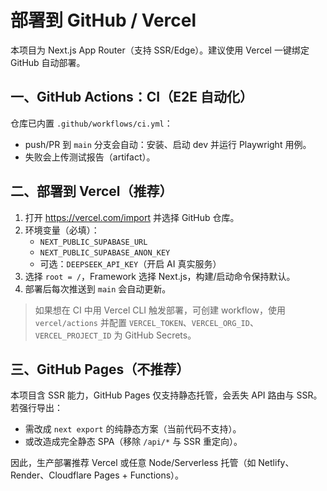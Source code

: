 # 部署到 GitHub / Vercel

本项目为 Next.js App Router（支持 SSR/Edge）。建议使用 Vercel 一键绑定 GitHub 自动部署。

## 一、GitHub Actions：CI（E2E 自动化）

仓库已内置 `.github/workflows/ci.yml`：
- push/PR 到 `main` 分支会自动：安装、启动 dev 并运行 Playwright 用例。
- 失败会上传测试报告（artifact）。

## 二、部署到 Vercel（推荐）

1. 打开 https://vercel.com/import 并选择 GitHub 仓库。
2. 环境变量（必填）：
   - `NEXT_PUBLIC_SUPABASE_URL`
   - `NEXT_PUBLIC_SUPABASE_ANON_KEY`
   - 可选：`DEEPSEEK_API_KEY`（开启 AI 真实服务）
3. 选择 `root = /`，Framework 选择 Next.js，构建/启动命令保持默认。
4. 部署后每次推送到 `main` 会自动更新。

> 如果想在 CI 中用 Vercel CLI 触发部署，可创建 workflow，使用 `vercel/actions` 并配置 `VERCEL_TOKEN`、`VERCEL_ORG_ID`、`VERCEL_PROJECT_ID` 为 GitHub Secrets。

## 三、GitHub Pages（不推荐）

本项目含 SSR 能力，GitHub Pages 仅支持静态托管，会丢失 API 路由与 SSR。若强行导出：
- 需改成 `next export` 的纯静态方案（当前代码不支持）。
- 或改造成完全静态 SPA（移除 `/api/*` 与 SSR 重定向）。

因此，生产部署推荐 Vercel 或任意 Node/Serverless 托管（如 Netlify、Render、Cloudflare Pages + Functions）。
